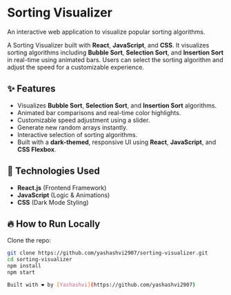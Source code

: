# Sorting Visualizer

An interactive web application to visualize popular sorting algorithms.

A Sorting Visualizer built with **React**, **JavaScript**, and **CSS**. It visualizes sorting algorithms including **Bubble Sort**, **Selection Sort**, and **Insertion Sort** in real-time using animated bars. Users can select the sorting algorithm and adjust the speed for a customizable experience.

## ✨ Features

- Visualizes **Bubble Sort**, **Selection Sort**, and **Insertion Sort** algorithms.
- Animated bar comparisons and real-time color highlights.
- Customizable speed adjustment using a slider.
- Generate new random arrays instantly.
- Interactive selection of sorting algorithms.
- Built with a **dark-themed**, responsive UI using **React**, **JavaScript**, and **CSS Flexbox**.

## 🚀 Technologies Used

- **React.js** (Frontend Framework)
- **JavaScript** (Logic & Animations)
- **CSS** (Dark Mode Styling)

## 🔥 How to Run Locally

Clone the repo:

```bash
git clone https://github.com/yashashvi2907/sorting-visualizer.git
cd sorting-visualizer
npm install
npm start

Built with ❤️ by [Yashashvi](https://github.com/yashashvi2907)

